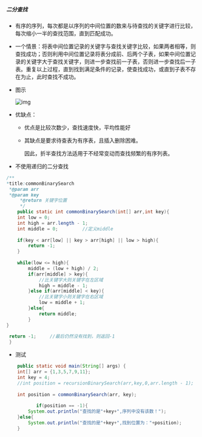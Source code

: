 ##### 二分查找

- 有序的序列，每次都是以序列的中间位置的数来与待查找的关键字进行比较，每次缩小一半的查找范围，直到匹配成功。

- 一个情景：将表中间位置记录的关键字与查找关键字比较，如果两者相等，则查找成功；否则利用中间位置记录将表分成前、后两个子表，如果中间位置记录的关键字大于查找关键字，则进一步查找前一子表，否则进一步查找后一子表。重复以上过程，直到找到满足条件的记录，使查找成功，或直到子表不存在为止，此时查找不成功。

- 图示

  ![img](https://img-blog.csdn.net/20171009001641524?watermark/2/text/aHR0cDovL2Jsb2cuY3Nkbi5uZXQvbWFveXVhbm1pbmcwODA2/font/5a6L5L2T/fontsize/400/fill/I0JBQkFCMA==/dissolve/70/gravity/Center)

- 优缺点：

  - 优点是比较次数少，查找速度快，平均性能好

  - 其缺点是要求待查表为有序表，且插入删除困难。

    因此，折半查找方法适用于不经常变动而查找频繁的有序列表。

 * 不使用递归的二分查找
 
~~~java
/**
*title:commonBinarySearch
 *@param arr
 *@param key
	 *@return 关键字位置
	 */
	public static int commonBinarySearch(int[] arr,int key){
	int low = 0;
	int high = arr.length - 1;
	int middle = 0;			//定义middle
	
	if(key < arr[low] || key > arr[high] || low > high){
		return -1;				
	}
	
	while(low <= high){
		middle = (low + high) / 2;
		if(arr[middle] > key){
			//比关键字大则关键字在左区域
			high = middle - 1;
		}else if(arr[middle] < key){
			//比关键字小则关键字在右区域
			low = middle + 1;
		}else{
			return middle;
		}
}
 
 return -1;		//最后仍然没有找到，则返回-1
 }
 ~~~
 
 
 
- 测试

```java
	public static void main(String[] args) {
	int[] arr = {1,3,5,7,9,11};
	int key = 4;
	//int position = recursionBinarySearch(arr,key,0,arr.length - 1);
	
	int position = commonBinarySearch(arr, key);
 
           if(position == -1){
		System.out.println("查找的是"+key+",序列中没有该数！");
	}else{
		System.out.println("查找的是"+key+",找到位置为："+position);
	}
```

